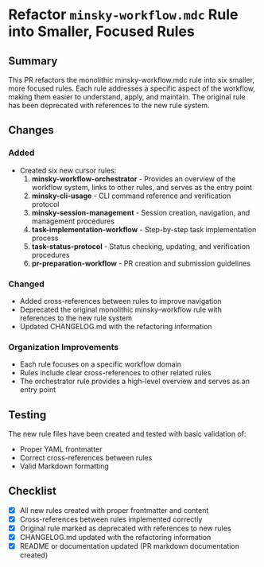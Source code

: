 # Refactor `minsky-workflow.mdc` Rule into Smaller, Focused Rules

## Summary

This PR refactors the monolithic minsky-workflow.mdc rule into six smaller, more focused rules. Each rule addresses a specific aspect of the workflow, making them easier to understand, apply, and maintain. The original rule has been deprecated with references to the new rule system.

## Changes

### Added

- Created six new cursor rules:
  1. **minsky-workflow-orchestrator** - Provides an overview of the workflow system, links to other rules, and serves as the entry point
  2. **minsky-cli-usage** - CLI command reference and verification protocol
  3. **minsky-session-management** - Session creation, navigation, and management procedures
  4. **task-implementation-workflow** - Step-by-step task implementation process
  5. **task-status-protocol** - Status checking, updating, and verification procedures
  6. **pr-preparation-workflow** - PR creation and submission guidelines

### Changed

- Added cross-references between rules to improve navigation
- Deprecated the original monolithic minsky-workflow rule with references to the new rule system
- Updated CHANGELOG.md with the refactoring information

### Organization Improvements

- Each rule focuses on a specific workflow domain
- Rules include clear cross-references to other related rules
- The orchestrator rule provides a high-level overview and serves as an entry point

## Testing

The new rule files have been created and tested with basic validation of:
- Proper YAML frontmatter
- Correct cross-references between rules
- Valid Markdown formatting

## Checklist

- [x] All new rules created with proper frontmatter and content
- [x] Cross-references between rules implemented correctly
- [x] Original rule marked as deprecated with references to new rules
- [x] CHANGELOG.md updated with the refactoring information
- [x] README or documentation updated (PR markdown documentation created) 
